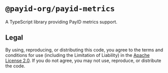 # `@payid-org/payid-metrics`

A TypeScript library providing PayID metrics support.

## Legal

By using, reproducing, or distributing this code, you agree to the terms and conditions for use (including the Limitation of Liability) in the [Apache License 2.0](https://github.com/payid-org/metrics/blob/master/LICENSE). If you do not agree, you may not use, reproduce, or distribute the code.
